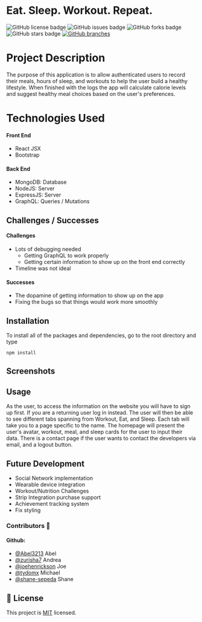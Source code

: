 # Eat. Sleep. Workout. Repeat.

![GitHub license badge](https://img.shields.io/github/license/zurisha7/EatSleepWorkoutRepeat)
![GitHub issues badge](https://img.shields.io/github/issues/zurisha7/EatSleepWorkoutRepeat)
![GitHub forks badge](https://img.shields.io/github/forks/zurisha7/EatSleepWorkoutRepeat)
![GitHub stars badge](https://img.shields.io/github/stars/zurisha7/EatSleepWorkoutRepeat)
[![GitHub branches](https://badgen.net/github/branches/zurisha7/EatSleepWorkoutRepeat)](https://github.com/Tydomx/Social-Network-API/)

# Project Description
The purpose of this application is to allow authenticated users to record their meals, hours of sleep, and workouts to help the user build a healthy lifestyle. When finished with the logs the app will calculate calorie levels and suggest healthy meal choices based on the user's preferences.

# Technologies Used
#### Front End 
- React JSX
- Bootstrap

#### Back End
- MongoDB: Database
- NodeJS: Server
- ExpressJS: Server
- GraphQL: Queries / Mutations

## Challenges / Successes
#### Challenges
- Lots of debugging needed
	- Getting GraphQL to work properly
	- Getting certain information to show up on the front end correctly
- Timeline was not ideal
#### Successes
- The dopamine of getting information to show up on the app
- Fixing the bugs so that things would work more smoothly

## Installation
To install all of the packages and dependencies, go to the root directory and type

	npm install	 

## Screenshots



## Usage
As the user, to access the information on the website you will have to sign up first. If you are a returning user log in instead. The user will then be able to see different tabs spanning from Workout, Eat, and Sleep. Each tab will take you to a page specific to the name. The homepage will present the user's avatar, workout, meal, and sleep cards for the user to input their data. There is a contact page if the user wants to contact the developers via email, and a logout button.

## Future Development
- Social Network implementation
- Wearable device integration
- Workout/Nutrition Challenges
- Strip Integration purchase support
- Achievement tracking system
- Fix styling


 ### **Contributors** 👤

#### Github: 
- [@Abel3213](https://github.com/Abel3213) Abel
- [@zurisha7](https://github.com/zurisha7) Andrea
- [@joehenrickson](https://github.com/joehenrickson) Joe
- [@tydomx](https://github.com/tydomx) Michael
- [@shane-sepeda](https://github.com/shane-sepeda) Shane




## 📝 License

This project is [MIT](https://choosealicense.com/licenses/mit/) licensed.